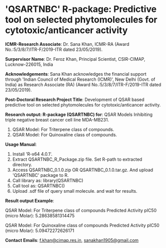 # 'QSARTNBC' R-package: Predictive tool on selected phytomolecules for cytotoxic/anticancer activity

**ICMR-Research Associate**: Dr. Sana Khan, ICMR-RA (Award No.:5/3/8/7/ITR-F/2019-ITR dated 23/05/2019).

**Surpervisor Name**: Dr. Feroz Khan, Principal Scientist, CSIR-CIMAP, Lucknow-226015, India

**Acknowledgements**:
Sana Khan acknowledges the financial support through 'Indian Council of Medical Research (ICMR)', New Delhi (Govt. of India) as Research Associate (RA) (Award No.:5/3/8/7/ITR-F/2019-ITR dated 23/05/2019). 

**Post-Doctoral Research Project Title**:
Development of QSAR based predictive tool on selected phytomolecules for cytotoxic/anticancer activity.



**Research output: R-package (QSARTNBC) for**: QSAR Models Inhibiting triple negative breast cancer cell line MDA-MB231.
1. QSAR Model: For Triterpene class of compounds.
2. QSAR Model: For Quinoxaline class of compounds.

**Usage Manual**:
1. Install 'R-x64 4.0.1'.
2. Extract QSARTNBC_R_Package.zip file. Set R-path to extracted directory.
3. Access QSARTNBC_0.1.0.zip OR QSARTNBC_0.1.0.tar.gz. And upload 'QSARTNBC' package to R. 
4. Call library as: library(QSARTNBC)
5. Call tool as: QSARTNBC()
6. Upload .sdf file of query small molecule. and wait for results.

**Result output Example**:

QSAR Model: For Triterpene class of compounds
     Predicted Activity pIC50 (micro Molar):  5.28638581314475
     
QSAR Model: For Quinoxaline class of compounds
     Predicted Activity pIC50 (micro Molar):  5.09472272626171


**Contact Emails**:
f.khan@cimap.res.in, sanakhan1905@gmail.com


